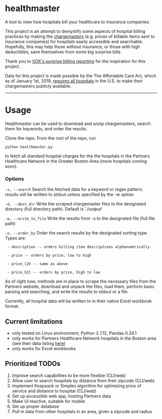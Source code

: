 # healthmaster
A tool to view how hospitals bill your healthcare to insurance companies.

This project is an attempt to demystify some aspects of hospital billing practices by making the [chargemasters](https://en.wikipedia.org/wiki/Chargemaster) (e.g. prices of billable items sent to insurance companies) for hospitals easily accessible and searchable. Hopefully, this may help those without insurance, or those with high deductibles, save themselves from some big surprise bills.

Thank you to [VOX's surprise billing reporting](https://www.vox.com/health-care/2018/12/18/18134825/emergency-room-bills-health-care-costs-america) for the inspiration for this project.

Data for this project is made possible by the The Affordable Care Act, which as of January 1st, 2019, [requires all hospitals](https://www.ajc.com/news/national/hospital-prices-are-about-public/2jXYHgoR5CObBj6fSJQQUO/) in the U.S. to make their chargemasters publicly available. 

---
# Usage
Healthmaster can be used to download and unzip chargemasters, search them for keywords, and order the results.

Clone the repo. From the root of the repo, run

 `python healthmaster.py`
 
 to fetch all standard hospital charges for the the hospitals in the Partners Healthcare Network in the Greater Boston Area (more hospitals coming soon).
 
 ### Options
 `-s, --search` Search the fetched data for a keyword or regex pattern; results will be written to stdout unless specified by the -w option
 
 `-d, --dest_dir` Write the scraped chargemaster files to the designated directory (full directory path). Default is './output'
 
 `-w, --write_to_file` Write the results from -s to the designated file (full file path)
 
 `-o, --order_by` Order the search results by the designated sorting type. Types are:
 
     - description -- orders billing item descriptions alphanumerically
     
     - price -- orders by price, low to high
     
     - price_l2h -- same as above
     
     - price_h2l -- orders by price, high to low
 
 As of right now, methods are in place to scrape the necessary files from the Partners website, download and unpack the files, load them, perform basic parsing and searching, and write the results to stdout or a file.
 
 Currently, all hospital data will be written to in their native Excel workbook format.
 
 ## Current limitations
 * only tested on Linux environment, Python 2.7.12, Pandas 0.24.1
 * only works for Partners Healthcare Network hospitals in the Boston area (see their data listing [here](https://www.partners.org/for-patients/Patient-Billing-Financial-Assistance/Hospital-Charge-Listing.aspx))
 * only works for Excel workbooks
 
## Prioritized TODOs
1. Improve search capabilities to be more flexible (CLI/web)
2. Allow user to search hospitals by distance from their zipcode (CLI/web)
3. Implement Knapsack or Simplex algorithm for optimizing price of service and distance to hospital (CLI/web)
4. Set up accessible web app, hosting Partners data
5. Make UI reactive, suitable for mobile
6. Set up proper database
7. Pull in data from other hospitals in an area, given a zipcode and radius

